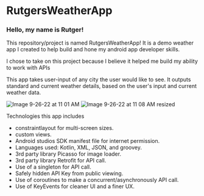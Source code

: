 # RutgersWeatherApp

### Hello, my name is Rutger!

This repository/project is named RutgersWeatherApp!
It is a demo weather app I created to help build and hone my android app developer skills.

I chose to take on this project because I believe it helped me build my ability to work with APIs

This app takes user-input of any city the user would like to see. It outputs
standard and current weather details, based on the user's input and current weather data.

![Image 9-26-22 at 11 01 AM](https://user-images.githubusercontent.com/82121875/192312919-73f0de08-4a9f-4cf1-b261-5a03d2299054.jpg) ![Image 9-26-22 at 11 08 AM resized](https://user-images.githubusercontent.com/82121875/192314659-3b3eabb0-e193-4746-88e4-7c84387340dc.jpeg)


Technologies this app includes

- constraintlayout for multi-screen sizes.
- custom views.
- Android studios SDK manifest file for internet permission.
- Languages used: Kotlin, XML, JSON, and groovey.
- 3rd party library Picasso for image loader.
- 3rd party library Retrofit for API call.
- Use of a singleton for API call.
- Safely hidden API Key from public viewing.
- Use of coroutines to make a concurrent/asynchronously API call.
- Use of KeyEvents for cleaner UI and a finer UX.
